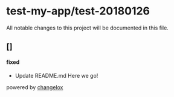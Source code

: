 # test-my-app/test-20180126

All notable changes to this project will be documented in this file.

## []

#### fixed

-   Update README.md
    Here we go!





powered by [changelox](https://changelox.com)

